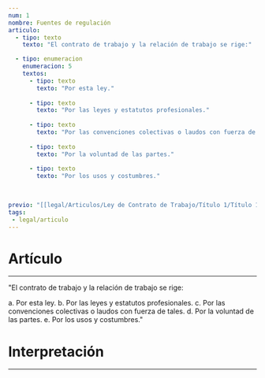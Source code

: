 ```yaml
---
num: 1
nombre: Fuentes de regulación
articulo: 
  - tipo: texto
    texto: "El contrato de trabajo y la relación de trabajo se rige:"

  - tipo: enumeracion
    enumeracion: 5
    textos:
      - tipo: texto
        texto: "Por esta ley."
    
      - tipo: texto
        texto: "Por las leyes y estatutos profesionales."
    
      - tipo: texto
        texto: "Por las convenciones colectivas o laudos con fuerza de tales."
    
      - tipo: texto
        texto: "Por la voluntad de las partes."
    
      - tipo: texto
        texto: "Por los usos y costumbres."
    
    

previo: "[[legal/Articulos/Ley de Contrato de Trabajo/Título 1/Título 1, Disposiciones Generales.md|Título 1, Disposiciones Generales]]"
tags: 
 - legal/articulo
---
```

# Artículo
---
"El contrato de trabajo y la relación de trabajo se rige:

 a. Por esta ley.
 b. Por las leyes y estatutos profesionales.
 c. Por las convenciones colectivas o laudos con fuerza de tales.
 d. Por la voluntad de las partes.
 e. Por los usos y costumbres."

# Interpretación
---
